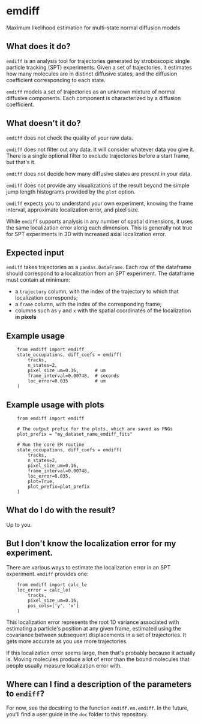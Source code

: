 # emdiff
Maximum likelihood estimation for multi-state normal diffusion models

## What does it do?

`emdiff` is an analysis tool for trajectories generated by 
stroboscopic single particle tracking (SPT) experiments. Given
a set of trajectories, it estimates how many molecules are in 
distinct diffusive states, and the diffusion coefficient corresponding
to each state.

`emdiff` models a set of trajectories as an unknown mixture of 
normal diffusive components. Each component is characterized by 
a diffusion coefficient.

## What doesn't it do?

`emdiff` does not check the quality of your raw data.

`emdiff` does not filter out any data. It will consider whatever
data you give it. There is a single optional filter to exclude
trajectories before a start frame, but that's it.

`emdiff` does not decide how many diffusive states are present
in your data.

`emdiff` does not provide any visualizations of the result beyond
the simple jump length histograms provided by the `plot` option.

`emdiff` expects you to understand your own experiment, knowing
the frame interval, approximate localization error, and pixel size.

While `emdiff` supports analysis in any number of spatial dimensions,
it uses the same localization error along each dimension. This is 
generally not true for SPT experiments in 3D with increased axial 
localization error.

## Expected input

`emdiff` takes trajectories as a `pandas.DataFrame`. Each row of 
the dataframe should correspond to a localization from an SPT
experiment. The dataframe must contain at minimum:

 - a `trajectory` column, with the index of the trajectory to which that localization corresponds;
 - a `frame` column, with the index of the corresponding frame;
 - columns such as `y` and `x` with the spatial coordinates of the localization **in pixels**

## Example usage
```
    from emdiff import emdiff
    state_occupations, diff_coefs = emdiff(
        tracks,
        n_states=2,
        pixel_size_um=0.16,      # um
        frame_interval=0.00748,  # seconds
        loc_error=0.035          # um
    )
```

## Example usage with plots
```
    from emdiff import emdiff

    # The output prefix for the plots, which are saved as PNGs
    plot_prefix = "my_dataset_name_emdiff_fits"

    # Run the core EM routine
    state_occupations, diff_coefs = emdiff(
        tracks,
        n_states=2,
        pixel_size_um=0.16,
        frame_interval=0.00748,
        loc_error=0.035,
        plot=True,
        plot_prefix=plot_prefix
    )
```

## What do I do with the result?

Up to you.

## But I don't know the localization error for my experiment.

There are various ways to estimate the localization
error in an SPT experiment. `emdiff` provides one:
```
    from emdiff import calc_le
    loc_error = calc_le(
        tracks, 
        pixel_size_um=0.16,
        pos_cols=['y', 'x']
    )
```

This localization error represents the root 1D variance associated 
with estimating a particle's position at any given frame,
estimated using the covariance between subsequent displacements in 
a set of trajectories. It gets more accurate as you use more 
trajectories.

If this localization error seems large, then that's probably 
because it actually is. Moving molecules produce a lot of error
than the bound molecules that people usually measure localization
error with.

## Where can I find a description of the parameters to `emdiff`?

For now, see the docstring to the function `emdiff.em.emdiff`. 
In the future, you'll find a user guide in the `doc` folder to 
this repository.

